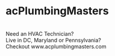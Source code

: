 # acPlumbingMasters 
<br/>
Need an HVAC Technician?
<br/>
Live in DC, Maryland or Pennsylvania?
<br/>
Checkout
www.acplumbingmasters.com
